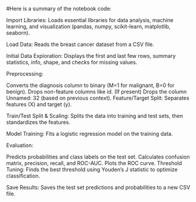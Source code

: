 #Here is a summary of the notebook code:

Import Libraries: Loads essential libraries for data analysis, machine learning, and visualization (pandas, numpy, scikit-learn, matplotlib, seaborn).

Load Data: Reads the breast cancer dataset from a CSV file.

Initial Data Exploration: Displays the first and last few rows, summary statistics, info, shape, and checks for missing values.

Preprocessing:

Converts the diagnosis column to binary (M=1 for malignant, B=0 for benign).
Drops non-feature columns like id.
(If present) Drops the column Unnamed: 32 (based on previous context).
Feature/Target Split: Separates features (X) and target (y).

Train/Test Split & Scaling: Splits the data into training and test sets, then standardizes the features.

Model Training: Fits a logistic regression model on the training data.

Evaluation:

Predicts probabilities and class labels on the test set.
Calculates confusion matrix, precision, recall, and ROC-AUC.
Plots the ROC curve.
Threshold Tuning: Finds the best threshold using Youden’s J statistic to optimize classification.

Save Results: Saves the test set predictions and probabilities to a new CSV file.
